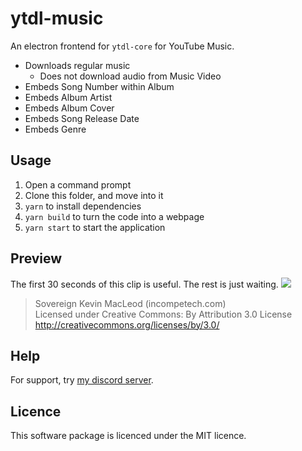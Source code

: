 # ytdl-music
An electron frontend for `ytdl-core` for YouTube Music.

- Downloads regular music
    - Does not download audio from Music Video
- Embeds Song Number within Album
- Embeds Album Artist
- Embeds Album Cover
- Embeds Song Release Date
- Embeds Genre

## Usage
1. Open a command prompt
2. Clone this folder, and move into it
3. `yarn` to install dependencies
4. `yarn build` to turn the code into a webpage
5. `yarn start` to start the application

## Preview
The first 30 seconds of this clip is useful.
The rest is just waiting.
![](.github/convert.gif)

> Sovereign Kevin MacLeod (incompetech.com)  
> Licensed under Creative Commons: By Attribution 3.0 License  
> http://creativecommons.org/licenses/by/3.0/

## Help
For support, try [my discord server](https://discordapp.com/invite/wHgdmf4).

## Licence
This software package is licenced under the MIT licence.
